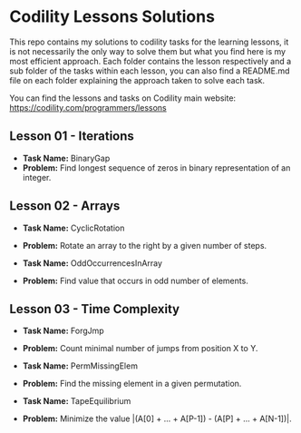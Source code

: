 # Codility Lessons Solutions

This repo contains my solutions to codility tasks for the learning lessons, it is not necessarily the only way to solve them but what you find here is my most efficient approach.
Each folder contains the lesson respectively and a sub folder of the tasks within each lesson, you can also find a README.md file on each folder explaining the approach taken to solve each task.

You can find the lessons and tasks on Codility main website: https://codility.com/programmers/lessons

Lesson 01 - Iterations
----------------------

* **Task Name:** BinaryGap
* **Problem:** Find longest sequence of zeros in binary representation of an integer.

Lesson 02 - Arrays
------------------

* **Task Name:** CyclicRotation
* **Problem:** Rotate an array to the right by a given number of steps.

* **Task Name:** OddOccurrencesInArray
* **Problem:** Find value that occurs in odd number of elements.

Lesson 03 - Time Complexity
---------------------------

* **Task Name:** ForgJmp
* **Problem:** Count minimal number of jumps from position X to Y.

* **Task Name:** PermMissingElem
* **Problem:** Find the missing element in a given permutation.

* **Task Name:** TapeEquilibrium
* **Problem:** Minimize the value |(A[0] + ... + A[P-1]) - (A[P] + ... + A[N-1])|.
